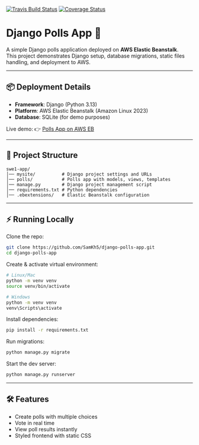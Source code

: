 [![Travis Build Status](https://app.travis-ci.com/SamKh5/django-polls-app.svg?branch=main)](https://app.travis-ci.com/github/SamKh5/django-polls-app)
[![Coverage Status](https://coveralls.io/repos/github/SamKh5/django-polls-app/badge.svg?branch=main)](https://coveralls.io/github/SamKh5/django-polls-app?branch=main)

# Django Polls App 🚀

A simple Django polls application deployed on **AWS Elastic Beanstalk**.  
This project demonstrates Django setup, database migrations, static files handling, and deployment to AWS.

---

## 📦 Deployment Details

- **Framework**: Django (Python 3.13)  
- **Platform**: AWS Elastic Beanstalk (Amazon Linux 2023)  
- **Database**: SQLite (for demo purposes)  

Live demo: 👉 [Polls App on AWS EB](http://swe1-env.eba-45zkrqrp.us-east-1.elasticbeanstalk.com/polls/)

---

## 📂 Project Structure

```
swe1-app/
│── mysite/          # Django project settings and URLs
│── polls/           # Polls app with models, views, templates
│── manage.py        # Django project management script
│── requirements.txt # Python dependencies
│── .ebextensions/   # Elastic Beanstalk configuration
```

---

## ⚡ Running Locally

Clone the repo:

```bash
git clone https://github.com/SamKh5/django-polls-app.git
cd django-polls-app
```

Create & activate virtual environment:

```bash
# Linux/Mac
python -m venv venv
source venv/bin/activate

# Windows
python -m venv venv
venv\Scripts\activate
```

Install dependencies:

```bash
pip install -r requirements.txt
```

Run migrations:

```bash
python manage.py migrate
```

Start the dev server:

```bash
python manage.py runserver
```

---

## 🛠 Features

- Create polls with multiple choices  
- Vote in real time  
- View poll results instantly  
- Styled frontend with static CSS  
